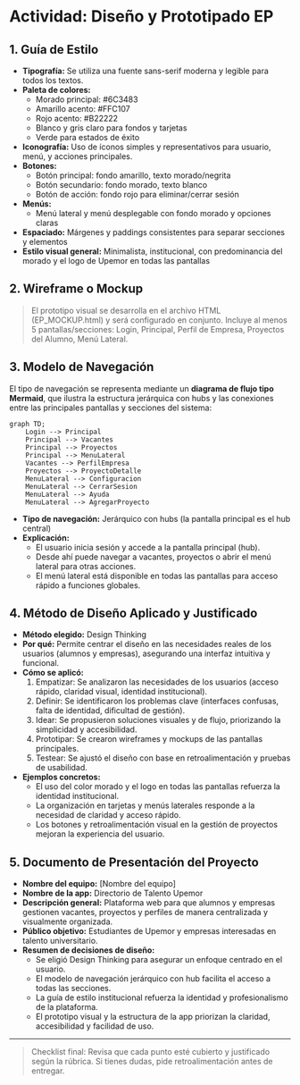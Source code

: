# Actividad: Diseño y Prototipado EP

## 1. Guía de Estilo

- **Tipografía:** Se utiliza una fuente sans-serif moderna y legible para todos los textos.
- **Paleta de colores:**
  - Morado principal: #6C3483
  - Amarillo acento: #FFC107
  - Rojo acento: #B22222
  - Blanco y gris claro para fondos y tarjetas
  - Verde para estados de éxito
- **Iconografía:** Uso de íconos simples y representativos para usuario, menú, y acciones principales.
- **Botones:**
  - Botón principal: fondo amarillo, texto morado/negrita
  - Botón secundario: fondo morado, texto blanco
  - Botón de acción: fondo rojo para eliminar/cerrar sesión
- **Menús:**
  - Menú lateral y menú desplegable con fondo morado y opciones claras
- **Espaciado:** Márgenes y paddings consistentes para separar secciones y elementos
- **Estilo visual general:** Minimalista, institucional, con predominancia del morado y el logo de Upemor en todas las pantallas

## 2. Wireframe o Mockup

> El prototipo visual se desarrolla en el archivo HTML (EP_MOCKUP.html) y será configurado en conjunto. Incluye al menos 5 pantallas/secciones: Login, Principal, Perfil de Empresa, Proyectos del Alumno, Menú Lateral.

## 3. Modelo de Navegación


El tipo de navegación se representa mediante un **diagrama de flujo tipo Mermaid**, que ilustra la estructura jerárquica con hubs y las conexiones entre las principales pantallas y secciones del sistema:

```mermaid
graph TD;
    Login --> Principal
    Principal --> Vacantes
    Principal --> Proyectos
    Principal --> MenuLateral
    Vacantes --> PerfilEmpresa
    Proyectos --> ProyectoDetalle
    MenuLateral --> Configuracion
    MenuLateral --> CerrarSesion
    MenuLateral --> Ayuda
    MenuLateral --> AgregarProyecto
```

- **Tipo de navegación:** Jerárquico con hubs (la pantalla principal es el hub central)
- **Explicación:**
  - El usuario inicia sesión y accede a la pantalla principal (hub).
  - Desde ahí puede navegar a vacantes, proyectos o abrir el menú lateral para otras acciones.
  - El menú lateral está disponible en todas las pantallas para acceso rápido a funciones globales.

## 4. Método de Diseño Aplicado y Justificado

- **Método elegido:** Design Thinking
- **Por qué:** Permite centrar el diseño en las necesidades reales de los usuarios (alumnos y empresas), asegurando una interfaz intuitiva y funcional.
- **Cómo se aplicó:**
  1. Empatizar: Se analizaron las necesidades de los usuarios (acceso rápido, claridad visual, identidad institucional).
  2. Definir: Se identificaron los problemas clave (interfaces confusas, falta de identidad, dificultad de gestión).
  3. Idear: Se propusieron soluciones visuales y de flujo, priorizando la simplicidad y accesibilidad.
  4. Prototipar: Se crearon wireframes y mockups de las pantallas principales.
  5. Testear: Se ajustó el diseño con base en retroalimentación y pruebas de usabilidad.
- **Ejemplos concretos:**
  - El uso del color morado y el logo en todas las pantallas refuerza la identidad institucional.
  - La organización en tarjetas y menús laterales responde a la necesidad de claridad y acceso rápido.
  - Los botones y retroalimentación visual en la gestión de proyectos mejoran la experiencia del usuario.

## 5. Documento de Presentación del Proyecto

- **Nombre del equipo:** [Nombre del equipo]
- **Nombre de la app:** Directorio de Talento Upemor
- **Descripción general:** Plataforma web para que alumnos y empresas gestionen vacantes, proyectos y perfiles de manera centralizada y visualmente organizada.
- **Público objetivo:** Estudiantes de Upemor y empresas interesadas en talento universitario.
- **Resumen de decisiones de diseño:**
  - Se eligió Design Thinking para asegurar un enfoque centrado en el usuario.
  - El modelo de navegación jerárquico con hub facilita el acceso a todas las secciones.
  - La guía de estilo institucional refuerza la identidad y profesionalismo de la plataforma.
  - El prototipo visual y la estructura de la app priorizan la claridad, accesibilidad y facilidad de uso.

---

> Checklist final: Revisa que cada punto esté cubierto y justificado según la rúbrica. Si tienes dudas, pide retroalimentación antes de entregar.
